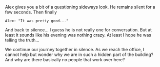 Alex gives you a bit of a questioning sideways look. He remains silent for a few seconds. Then finally

    Alex: "It was pretty good..."

And back to silence... I guess he is not really one for conversation. But at least it sounds like his evening was nothing crazy. At least I hope he was telling the truth...

We continue our journey together in silence. As we reach the office, I cannot help but wonder why we are in such a hidden part of the building? And why are there basically no people that work over here?